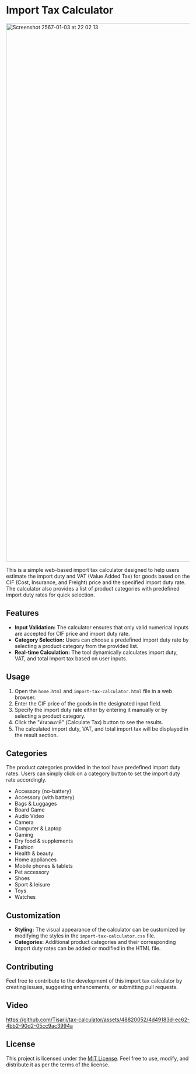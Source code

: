 # Import Tax Calculator
<img width="1470" alt="Screenshot 2567-01-03 at 22 02 13" src="https://github.com/Tisarji/tax-calculator/assets/48820052/2b5a3191-8388-4154-9973-3e909e083df0">

This is a simple web-based import tax calculator designed to help users estimate the import duty and VAT (Value Added Tax) for goods based on the CIF (Cost, Insurance, and Freight) price and the specified import duty rate. The calculator also provides a list of product categories with predefined import duty rates for quick selection.

## Features

- **Input Validation:** The calculator ensures that only valid numerical inputs are accepted for CIF price and import duty rate.
- **Category Selection:** Users can choose a predefined import duty rate by selecting a product category from the provided list.
- **Real-time Calculation:** The tool dynamically calculates import duty, VAT, and total import tax based on user inputs.

## Usage

1. Open the `home.html` and `import-tax-calculator.html` file in a web browser.
2. Enter the CIF price of the goods in the designated input field.
3. Specify the import duty rate either by entering it manually or by selecting a product category.
4. Click the "คำนวณภาษี" (Calculate Tax) button to see the results.
5. The calculated import duty, VAT, and total import tax will be displayed in the result section.

## Categories

The product categories provided in the tool have predefined import duty rates. Users can simply click on a category button to set the import duty rate accordingly.

- Accessory (no-battery)
- Accessory (with battery)
- Bags & Luggages
- Board Game
- Audio Video
- Camera
- Computer & Laptop
- Gaming
- Dry food & supplements
- Fashion
- Health & beauty
- Home appliances
- Mobile phones & tablets
- Pet accessory
- Shoes
- Sport & leisure
- Toys
- Watches

## Customization

- **Styling:** The visual appearance of the calculator can be customized by modifying the styles in the `import-tax-calculator.css` file.
- **Categories:** Additional product categories and their corresponding import duty rates can be added or modified in the HTML file.

## Contributing

Feel free to contribute to the development of this import tax calculator by creating issues, suggesting enhancements, or submitting pull requests.

## Video

https://github.com/Tisarji/tax-calculator/assets/48820052/4d49183d-ec62-4bb2-90d2-05cc9ac3994a

## License

This project is licensed under the [MIT License](LICENSE). Feel free to use, modify, and distribute it as per the terms of the license.
